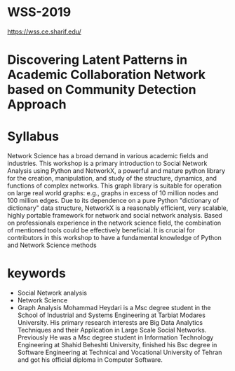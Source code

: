# WSS-2019
https://wss.ce.sharif.edu/

# Discovering Latent Patterns in Academic Collaboration Network based on Community Detection Approach

# Syllabus
Network Science has a broad demand in various academic fields and industries. This workshop is a primary introduction to Social Network Analysis using Python and NetworkX, a powerful and mature python library for the creation, manipulation, and study of the structure, dynamics, and functions of complex networks. This graph library is suitable for operation on large real world graphs: e.g., graphs in excess of 10 million nodes and 100 million edges. Due to its dependence on a pure Python "dictionary of dictionary" data structure, NetworkX is a reasonably efficient, very scalable, highly portable framework for network and social network analysis. Based on professionals experience in the network science field, the combination of mentioned tools could be effectively beneficial. It is crucial for contributors in this workshop to have a fundamental knowledge of Python and Network Science methods

# keywords
- Social Network analysis 
- Network Science 
- Graph Analysis
Mohammad Heydari is a Msc degree student in the School of Industrial and Systems Engineering at Tarbiat Modares University. His primary research interests are Big Data Analytics Techniques and their Application in Large Scale Social Networks. Previously He was a Msc degree student in Information Technology Engineering at Shahid Beheshti University, finished his Bsc degree in Software Engineering at Technical and Vocational University of Tehran and got his official diploma in Computer Software.
